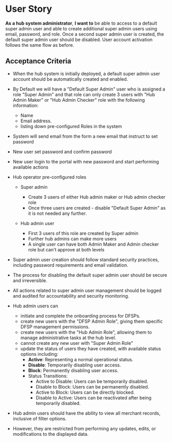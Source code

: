 # User Story

**As a hub system administrator**, **I want to** be able to access to a default super admin user and able to create additional super admin users using email, password, and role. Once a second super admin user is created, the default super admin user should be disabled. User account activation follows the same flow as before.

## Acceptance Criteria

- When the hub system is initially deployed, a default super admin user account should be automatically created and enabled.
- By Default we will have a "Default Super Admin" user who is assigned a role "Super Admin" and that role can only create 3 users with "Hub Admin Maker" or "Hub Admin Checker" role with the following information:
  - Name
  - Email address.
  - listing down pre-configured Roles in the system
- System will send email from the form a new email that instruct to set password
- New user set password and confirm password
- New user login to the portal with new password and start performing available actions


- Hub operator pre-configured roles
  - Super admin
    - Create 3 users of either Hub admin maker or Hub admin checker role
    - Once three users are created - disable "Default Super Admin" as it is not needed any further.

  - Hub admin user
    - First 3 users of this role are created by Super admin
    - Further hub admins can make more users
    - A single user can have both Admin Maker and Admin checker role but can't approve at both levels


- Super admin user creation should follow standard security practices, including password requirements and email validation.

- The process for disabling the default super admin user should be secure and irreversible.

- All actions related to super admin user management should be logged and audited for accountability and security monitoring.

- Hub admin users can 
  - initiate and complete the onboarding process for DFSPs.
  - create new users with the "DFSP Admin Role", giving them specific DFSP management permissions.
  - create new users with the "Hub Admin Role", allowing them to manage administrative tasks at the hub level.
  - cannot create any new user with "Super Admin Role"
  - update the status of users they have created, with available status options including:
    - **Active**: Representing a normal operational status.
    - **Disable**: Temporarily disabling user access.
    - **Block**: Permanently disabling user access.
    - Status Transitions:
      - Active to Disable: Users can be temporarily disabled.
      - Disable to Block: Users can be permanently disabled.
      - Active to Block: Users can be directly blocked.
      - Disable to Active: Users can be reactivated after being temporarily disabled.
- Hub admin users should have the ability to view all merchant records, inclusive of filter options.
- However, they are restricted from performing any updates, edits, or modifications to the displayed data.